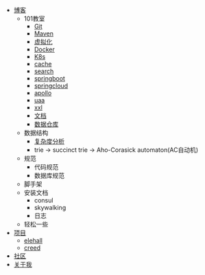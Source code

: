 * [博客](docs/blog/index.md)
    * 101教室
        * [Git](docs/blog/classroom101/git.md)
        * [Maven](docs/blog/classroom101/maven.md)
        * [虚拟化](docs/blog/classroom101/virtualization.md)
        * [Docker](docs/blog/classroom101/docker.md)
        * [K8s](docs/blog/classroom101/k8s.md)
        * [cache](docs/blog/classroom101/cache.md)
        * [search](docs/blog/classroom101/elastic-search.md)
        * [springboot](docs/blog/classroom101/springboot.md)
        * [springcloud](docs/blog/classroom101/springcloud.md)
        * [apollo](docs/blog/classroom101/apollo.md)
        * [uaa](docs/blog/classroom101/uaa.md)
        * [xxl](docs/blog/classroom101/xxl.md)
        * [文档](docs/blog/classroom101/docguide.md)
        * [数据仓库](docs/blog/classroom101/datawarehouse.md)
    * 数据结构
        * [复杂度分析](https://www.cnblogs.com/chenjinxinlove/p/10038919.html)
        * trie -> succinct trie -> Aho-Corasick automaton(AC自动机)
    * 规范
        * 代码规范
        * 数据库规范
    * 脚手架
    * 安装文档
        * consul
        * skywalking
        * 日志
    * 轻松一些
* [项目](docs/project/index.md)
    * [elehall](docs/project/elehall.md)
    * [creed](docs/project/creed.md)
* [社区](docs/community/community.md)
* [关于我](docs/about/about.md)